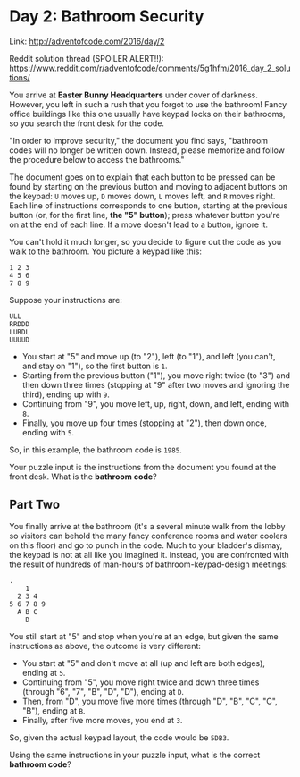 # Day 2: Bathroom Security
Link: http://adventofcode.com/2016/day/2

Reddit solution thread (SPOILER ALERT!!):
https://www.reddit.com/r/adventofcode/comments/5g1hfm/2016_day_2_solutions/

You arrive at **Easter Bunny Headquarters** under cover of darkness. However,
you left in such a rush that you forgot to use the bathroom! Fancy office
buildings like this one usually have keypad locks on their bathrooms, so you
search the front desk for the code.

"In order to improve security," the document you find says, "bathroom codes
will no longer be written down. Instead, please memorize and follow the
procedure below to access the bathrooms."

The document goes on to explain that each button to be pressed can be found by
starting on the previous button and moving to adjacent buttons on the keypad:
`U` moves up, `D` moves down, `L` moves left, and `R` moves right. Each line of
instructions corresponds to one button, starting at the previous button (or,
for the first line, **the "5" button**); press whatever button you're on at the
end of each line. If a move doesn't lead to a button, ignore it.

You can't hold it much longer, so you decide to figure out the code as you walk
to the bathroom. You picture a keypad like this:

```
1 2 3
4 5 6
7 8 9
```

Suppose your instructions are:

```
ULL
RRDDD
LURDL
UUUUD
```

* You start at "5" and move up (to "2"), left (to "1"), and left (you can't,
and stay on "1"), so the first button is `1`.
* Starting from the previous button ("1"), you move right twice (to "3") and
then down three times (stopping at "9" after two moves and ignoring the third),
ending up with `9`.
* Continuing from "9", you move left, up, right, down, and left, ending with
`8`.
* Finally, you move up four times (stopping at "2"), then down once, ending
with `5`.

So, in this example, the bathroom code is `1985`.

Your puzzle input is the instructions from the document you found at the front
desk. What is the **bathroom code**?

## Part Two

You finally arrive at the bathroom (it's a several minute walk from the lobby
so visitors can behold the many fancy conference rooms and water coolers on
this floor) and go to punch in the code. Much to your bladder's dismay, the
keypad is not at all like you imagined it. Instead, you are confronted with the
result of hundreds of man-hours of bathroom-keypad-design meetings:

```
.
    1
  2 3 4
5 6 7 8 9
  A B C
    D
```

You still start at "5" and stop when you're at an edge, but given the same
instructions as above, the outcome is very different:

* You start at "5" and don't move at all (up and left are both edges), ending
at `5`.
* Continuing from "5", you move right twice and down three times (through "6",
"7", "B", "D", "D"), ending at `D`.
* Then, from "D", you move five more times (through "D", "B", "C", "C", "B"),
ending at `B`.
* Finally, after five more moves, you end at `3`.

So, given the actual keypad layout, the code would be `5DB3`.

Using the same instructions in your puzzle input, what is the correct
**bathroom code**?

